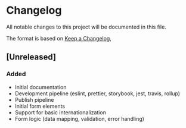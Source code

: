 # Changelog

All notable changes to this project will be documented in this file.

The format is based on [Keep a Changelog](https://keepachangelog.com/en/1.0.0/),

## [Unreleased]

### Added

- Initial documentation
- Development pipeline (eslint, prettier, storybook, jest, travis, rollup)
- Publish pipeline
- Initial form elements
- Support for basic internationalization
- Form logic (data mapping, validation, error handling)
